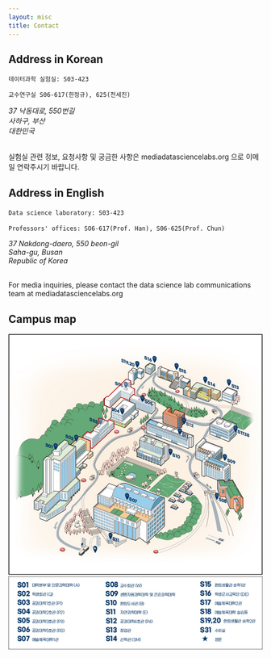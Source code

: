 ```yaml
---
layout: misc
title: Contact
---
```


## Address in Korean

`데이터과학 실험실: S03-423`

`교수연구실 S06-617(한정규), 625(천세진)`

<address>
	37 낙동대로, 550번길<br>
	사하구, 부산<br>
    대한민국<br>
</address>

<p><br>
실험실 관련 정보, 요청사항 및 궁금한 사항은 media<span style="display:none">obfuscate</span>datasciencelabs.org 으로 이메일 연락주시기 바랍니다. 
</p>

## Address in English

`Data science laboratory: S03-423`

`Professors' offices: SO6-617(Prof. Han), S06-625(Prof. Chun)`

<address>
	37 Nakdong-daero, 550 beon-gil<br>
	Saha-gu, Busan<br>
    Republic of Korea<br>
</address>

<p>
<br>
For media inquiries, please contact the data science lab communications team at media<span style="display:none">obfuscate</span>datasciencelabs.org
</p>

## Campus map

<a href="https://www.donga.ac.kr/gzSub_001005001.aspx">
	<img class="pull-right" src="/images/dau-campus.png"/>
    <img class="pull-right" src="/images/dau-campus-legend.png"/>
</a>
